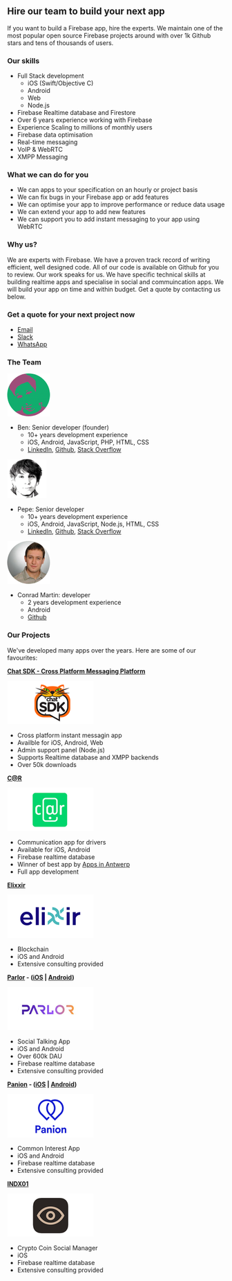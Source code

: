 ## Hire our team to build your next app

If you want to build a Firebase app, hire the experts. We maintain one of the most popular open source Firebase projects around with over 1k Github stars and tens of thousands of users. 

### Our skills

- Full Stack development
  - iOS (Swift/Objective C)
  - Android
  - Web
  - Node.js
- Firebase Realtime database and Firestore
- Over 6 years experience working with Firebase
- Experience Scaling to millions of monthly users
- Firebase data optimisation
- Real-time messaging
- VoIP & WebRTC
- XMPP Messaging

### What we can do for you

- We can apps to your specification on an hourly or project basis
- We can fix bugs in your Firebase app or add features
- We can optimise your app to improve performance or reduce data usage
- We can extend your app to add new features
- We can support you to add instant messaging to your app using WebRTC

### Why us?

We are experts with Firebase. We have a proven track record of writing efficient, well designed code. All of our code is available on Github for you to review. Our work speaks for us. We have specific technical skills at building realtime apps and specialise in social and commuincation apps. We will build your app on time and within budget. Get a quote by contacting us below. 

### Get a quote for your next project now

- [Email](mailto:team@sdk.chat)
- [Slack](https://join.slack.com/t/chat-sdk/shared_invite/enQtNjIxMTcxODA5NzgzLTI3NGZlOWRlM2ZmOGYwMDBmOWIzMmIzMjQ4NWM2YWVkMzQ1Y2YyNTA4MTk4MDkwMjFmOTIyNjVkNjQyMDE2MzE)
- [WhatsApp](https://chat.whatsapp.com/J3mGABgf2wEEjN3eUSHDmh)

### The Team

![Ben](https://raw.githubusercontent.com/chat-sdk/dev/master/img/benc.png)

- Ben: Senior developer (founder)
	- 10+ years development experience
	- iOS, Android, JavaScript, PHP, HTML, CSS
	- [LinkedIn](https://www.linkedin.com/in/ben-smiley/), [Github](https://github.com/bensmiley), [Stack Overflow](https://stackoverflow.com/users/997293/ben-smiley)

![Pepe](https://raw.githubusercontent.com/chat-sdk/dev/master/img/pepec.png)

- Pepe: Senior developer
	- 10+ years development experience
	- iOS, Android, JavaScript, Node.js, HTML, CSS
	- [LinkedIn](https://www.linkedin.com/in/pepebecker/), [Github](https://github.com/pepebecker), [Stack Overflow](https://stackoverflow.com/cv/pepebecker)

![Conrad](https://raw.githubusercontent.com/chat-sdk/dev/master/img/conradc.png)

- Conrad Martin: developer
	- 2 years development experience
	- Android 	
	- [Github](https://github.com/thecmart)

### Our Projects

We've developed many apps over the years. Here are some of our favourites:

**[Chat SDK - Cross Platform Messaging Platform](https://chatsdk.co/)**

![Chat SDK Logo](https://raw.githubusercontent.com/chat-sdk/dev/master/img/chatsdk.png)

- Cross platform instant messagin app
- Availble for iOS, Android, Web
- Admin support panel (Node.js)
- Supports Realtime database and XMPP backends
- Over 50k downloads 

**[C@R](https://car-mobile.com/)** 

![C@R Logo](https://raw.githubusercontent.com/chat-sdk/dev/master/img/c_at_r.png)

- Communication app for drivers
- Available for iOS, Android
- Firebase realtime database
- Winner of best app by [Apps in Antwerp](https://www.antwerpen.be/nl/overzicht/apps-from-antwerp/detail/c-r-een-communicatie-app-voor-bestuurders)
- Full app development

**[Elixxir](https://elixxir.io/)** 

![Elixxir Logo](https://raw.githubusercontent.com/chat-sdk/dev/master/img/elixxir.png)

- Blockchain
- iOS and Android
- Extensive consulting provided

**[Parlor](http://parlor.me/) - ([iOS](https://apps.apple.com/us/app/parlor/id426482708) | [Android](https://play.google.com/store/apps/details?id=me.parlor))** 

![Parlor Logo](https://raw.githubusercontent.com/chat-sdk/dev/master/img/parlor.png)

- Social Talking App
- iOS and Android
- Over 600k DAU
- Firebase realtime database
- Extensive consulting provided

**[Panion](https://panion.com/) - ([iOS](https://apps.apple.com/app/app-store/id1155936628) | [Android](https://play.google.com/store/apps/details?id=com.panion_react_native))**
 
![Panion Logo](https://raw.githubusercontent.com/chat-sdk/dev/master/img/panion.png)
 
- Common Interest App
- iOS and Android
- Firebase realtime database
- Extensive consulting provided

**[INDX01](https://apps.apple.com/us/app/indx01/id1265222713)**

![INDX01 Logo](https://raw.githubusercontent.com/chat-sdk/dev/master/img/indx01.png)
 
- Crypto Coin Social Manager
- iOS
- Firebase realtime database
- Extensive consulting provided






